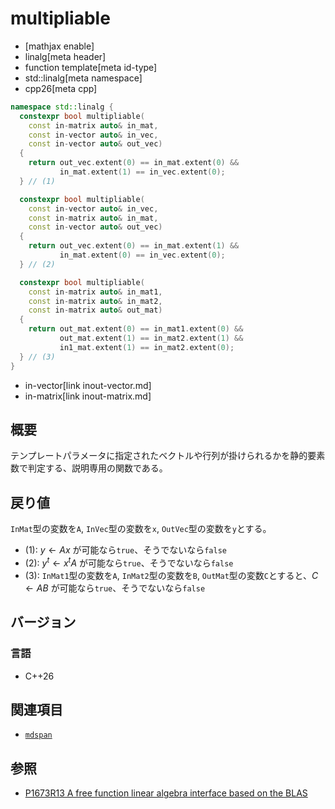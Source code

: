 # multipliable
* [mathjax enable]
* linalg[meta header]
* function template[meta id-type]
* std::linalg[meta namespace]
* cpp26[meta cpp]

```cpp
namespace std::linalg {
  constexpr bool multipliable(
    const in-matrix auto& in_mat,
    const in-vector auto& in_vec,
    const in-vector auto& out_vec)
  {
    return out_vec.extent(0) == in_mat.extent(0) &&
           in_mat.extent(1) == in_vec.extent(0);
  } // (1)

  constexpr bool multipliable(
    const in-vector auto& in_vec,
    const in-matrix auto& in_mat,
    const in-vector auto& out_vec)
  {
    return out_vec.extent(0) == in_mat.extent(1) &&
           in_mat.extent(0) == in_vec.extent(0);
  } // (2)

  constexpr bool multipliable(
    const in-matrix auto& in_mat1,
    const in-matrix auto& in_mat2,
    const in-matrix auto& out_mat)
  {
    return out_mat.extent(0) == in_mat1.extent(0) &&
           out_mat.extent(1) == in_mat2.extent(1) &&
           in1_mat.extent(1) == in_mat2.extent(0);
  } // (3)
}
```
* in-vector[link inout-vector.md]
* in-matrix[link inout-matrix.md]

## 概要
テンプレートパラメータに指定されたベクトルや行列が掛けられるかを静的要素数で判定する、説明専用の関数である。


## 戻り値
`InMat`型の変数を`A`, `InVec`型の変数を`x`, `OutVec`型の変数を`y`とする。

- (1): $y \leftarrow Ax$ が可能なら`true`、そうでないなら`false`
- (2): $y^t \leftarrow x^t A$ が可能なら`true`、そうでないなら`false`
- (3): `InMat1`型の変数を`A`, `InMat2`型の変数を`B`, `OutMat`型の変数`C`とすると、$C \leftarrow AB$ が可能なら`true`、そうでないなら`false`


## バージョン
### 言語
- C++26


## 関連項目
- [`mdspan`](/reference/mdspan.md)


## 参照
- [P1673R13 A free function linear algebra interface based on the BLAS](https://www.open-std.org/jtc1/sc22/wg21/docs/papers/2023/p1673r13.html)
